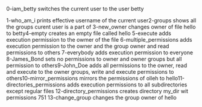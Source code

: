 0-iam_betty switches the current user to the user betty

1-who_am_i prints effective username of the current user2-groups shows all the groups curent user is a part of
3-new_owner changes owner of file hello to betty4-empty creates an empty file called hello
5-execute  adds execution permission to the owmer of the file
6-multiple_permissions adds execution permission to the owner and the group owner and read permissions to others
7-everybody adds execution permission to everyone
8-James_Bond sets no permissions to owner and owner groups but all permission to others9-John_Doe adds all permissions to the owner, read and execute to the owner groups, write and execute permissions to others10-mirror_permissions mirrors the permissions of olleh to hello11-directories_permissions adds execution permissions to all subdirectories except regular files
12-directory_permissions creates directory my_dir  wit permissions 751
13-change_group changes the group owner of hello